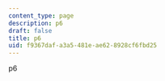 ```yaml
---
content_type: page
description: p6
draft: false
title: p6
uid: f9367daf-a3a5-481e-ae62-8928cf6fbd25
---
```

p6